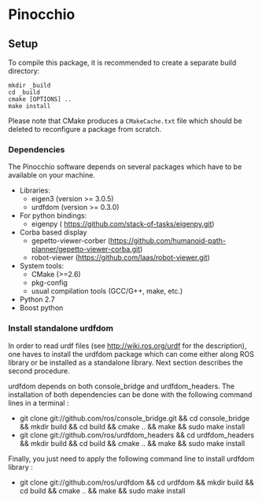 Pinocchio
===========

Setup
-----

To compile this package, it is recommended to create a separate build
directory:

    mkdir _build
    cd _build
    cmake [OPTIONS] ..
    make install

Please note that CMake produces a `CMakeCache.txt` file which should
be deleted to reconfigure a package from scratch.


### Dependencies

The Pinocchio software depends on several packages which
have to be available on your machine.

 - Libraries:
   - eigen3 (version >= 3.0.5)
   - urdfdom (version >= 0.3.0)
 - For python bindings:
   - eigenpy ( https://github.com/stack-of-tasks/eigenpy.git)
 - Corba based display
   - gepetto-viewer-corber (https://github.com/humanoid-path-planner/gepetto-viewer-corba.git)
   - robot-viewer (https://github.com/laas/robot-viewer.git)
 - System tools:
   - CMake (>=2.6)
   - pkg-config
   - usual compilation tools (GCC/G++, make, etc.)
 - Python 2.7
 - Boost python
 
### Install standalone urdfdom

In order to read urdf files (see http://wiki.ros.org/urdf for the description), one haves to install the urdfdom package which can come either along ROS library or be installed as a standalone library. Next section describes the second procedure.

urdfdom depends on both console_bridge and urdfdom_headers. The installation of both dependencies can be done with the following command lines in a terminal :
  - git clone git://github.com/ros/console_bridge.git && cd console_bridge && mkdir build && cd build && cmake .. && make && sudo make install
  - git clone git://github.com/ros/urdfdom_headers && cd urdfdom_headers && mkdir build && cd build && cmake .. && make && sudo make install
    
Finally, you just need to apply the following command line to install urdfdom library :
  - git clone git://github.com/ros/urdfdom && cd urdfdom && mkdir build && cd build && cmake .. && make && sudo make install

